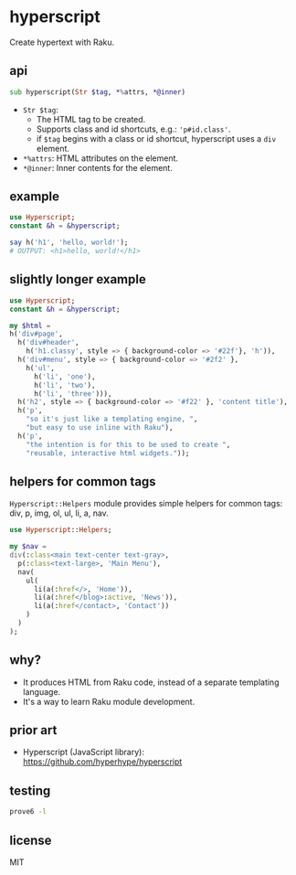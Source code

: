 # hyperscript

Create hypertext with Raku.

## api

```raku
sub hyperscript(Str $tag, *%attrs, *@inner)
```

* `Str $tag`: 
  * The HTML tag to be created.
  * Supports class and id shortcuts, e.g.: `'p#id.class'`.
  * if `$tag` begins with a class or id shortcut, hyperscript uses a `div` element.
* `*%attrs`: HTML attributes on the element.
* `*@inner`: Inner contents for the element.

## example

```raku
use Hyperscript;
constant &h = &hyperscript;

say h('h1', 'hello, world!');
# OUTPUT: <h1>hello, world!</h1>
```

## slightly longer example

```raku
use Hyperscript;
constant &h = &hyperscript;

my $html =
h('div#page',
  h('div#header',
    h('h1.classy', style => { background-color => '#22f'}, 'h')),
  h('div#menu', style => { background-color => '#2f2' },
    h('ul',
      h('li', 'one'),
      h('li', 'two'),
      h('li', 'three'))),
  h('h2', style => { background-color => '#f22' }, 'content title'),
  h('p',
    "so it's just like a templating engine, ",
    "but easy to use inline with Raku"),
  h('p',
    "the intention is for this to be used to create ",
    "reusable, interactive html widgets."));
```

## helpers for common tags

`Hyperscript::Helpers` module provides simple helpers for common tags: div, p, img, ol, ul, li, a, nav.

```raku
use Hyperscript::Helpers;

my $nav =
div(:class<main text-center text-gray>,
  p(:class<text-large>, 'Main Menu'),
  nav(
    ul(
      li(a(:href</>, 'Home')),
      li(a(:href</blog>:active, 'News')),
      li(a(:href</contact>, 'Contact'))
    )
  )
);
```

## why?

* It produces HTML from Raku code, instead of a separate templating language.
* It's a way to learn Raku module development.

## prior art

* Hyperscript (JavaScript library): https://github.com/hyperhype/hyperscript

## testing

```sh
prove6 -l
```

## license

MIT

